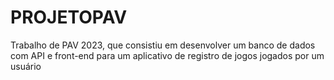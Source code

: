 # PROJETOPAV

Trabalho de PAV 2023, que consistiu em desenvolver um banco de dados com API e front-end para um aplicativo de registro de jogos jogados por um usuário
